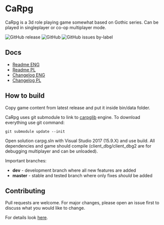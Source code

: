 # CaRpg

CaRpg is a 3d role playing game somewhat based on Gothic series. Can be played in singleplayer or co-op multiplayer mode. 

![GitHub release](https://img.shields.io/github/release/Tomash667/carpg.svg) ![GitHub](https://img.shields.io/github/license/Tomash667/carpg.svg) ![GitHub issues by-label](https://img.shields.io/github/issues-raw/Tomash667/carpg/bug.svg?color=red&label=bugs)

## Docs

- [Readme ENG](https://github.com/Tomash667/carpg/blob/master/doc/readme_eng.txt)
- [Readme PL](https://github.com/Tomash667/carpg/blob/master/doc/readme.txt)
- [Changelog ENG](https://github.com/Tomash667/carpg/blob/master/doc/changelog_eng.txt)
- [Changelog PL](https://github.com/Tomash667/carpg/blob/master/doc/changelog.txt)

## How to build

Copy game content from latest release and put it inside bin/data folder.

CaRpg uses git submodule to link to [carpglib](https://github.com/Tomash667/carpglib) engine. To download everything use git command:
```
git submodule update --init
```

Open solution carpg.sln with Visual Studio 2017 (15.9.X) and use build. All dependencies and game should compile (client_dbg/client_dbg2 are for debugging multiplayer and can be unloaded).

Important branches:
- **dev** - development branch where all new features are added
- **master** - stable and tested branch where only fixes *should* be added

## Contributing

Pull requests are welcome. For major changes, please open an issue first to discuss what you would like to change. 

For details look [here](https://github.com/Tomash667/carpg/blob/dev/CONTRIBUTING.md).
